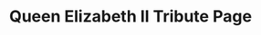 ---
title: Queen Elizabeth II Tribute Page
desc: As part of my work for a large UK news company, I was often tasked with creating pages that allowed readers to post a tribute to someone who had recently passed. One of the most prominent figures I built a page for was Queen Elizabeth II. Alongside this page I provided an internal-use-only moderation tool to help journalists filter through thousands of messages over a very busy 48 hours.
img: queen_tributes.png
imgAlt: A screenshot of the Queen Elizabeth II Tribute Page project. Image shows text content relating to Queen Elizabeth II, with a photo of younger and older Queen Elizabeth II in the background.
url: https://queenelizabethiitributes.com/
tags: ['JavaScript', 'jQuery', 'PHP']
---